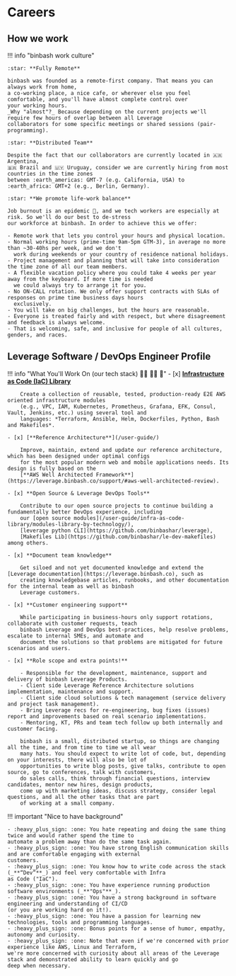 # Careers


## How we work 

!!! info "binbash work culture"

    :star: **Fully Remote**
     
    binbash was founded as a remote-first company. That means you can always work from home, 
    a co-working place, a nice cafe, or wherever else you feel comfortable, and you'll have almost complete control over
    your working hours. 
    _Why "almost"?_ Because depending on the current projects we'll require few hours of overlap between all Leverage
    collaborators for some specific meetings or shared sessions (pair-programming). 
    
    :star: **Distributed Team**
     
    Despite the fact that our collaborators are currently located in 🇦🇷 Argentina,
    🇧🇷 Brazil and 🇺🇾 Uruguay, consider we are currently hiring from most countries in the time zones 
    between :earth_americas: GMT-7 (e.g. California, USA) to :earth_africa: GMT+2 (e.g., Berlin, Germany).

    :star: **We promote life-work balance**
     
    Job burnout is an epidemic 🙆, and we tech workers are especially at risk. So we'll do our best to de-stress 
    our workforce at binbash. In order to achieve this we offer:
    
    - Remote work that lets you control your hours and physical location.
    - Normal working hours (prime-time 9am-5pm GTM-3), in average no more than ~30-40hs per week, and we don't
      work during weekends or your country of residence national holidays.
    - Project management and planning that will take into consideration the time zone of all our team members.
    - A flexible vacation policy where you could take 4 weeks per year away from the keyboard. If more time is needed
      we could always try to arrange it for you. 
    - No ON-CALL rotation. We only offer support contracts with SLAs of responses on prime time business days hours
      exclusively.
    - You will take on big challenges, but the hours are reasonable.
    - Everyone is treated fairly and with respect, but where disagreement and feedback is always welcome.
    - That is welcoming, safe, and inclusive for people of all cultures, genders, and races.


## Leverage Software / DevOps Engineer Profile

!!! info "What You'll Work On (our tech stack) :man_technologist: :woman_technologist: :rocket:"
    - [x] [**Infrastructure as Code (IaC) Library**](/user-guide/infra-as-code-library/overview/)
        
        Create a collection of reusable, tested, production-ready E2E AWS oriented infrastructure modules 
        (e.g., VPC, IAM, Kubernetes, Prometheus, Grafana, EFK, Consul, Vault, Jenkins, etc.) using several tool and 
        languages: *Terraform, Ansible, Helm, Dockerfiles, Python, Bash and Makefiles*.
           
    - [x] [**Reference Architecture**](/user-guide/)
        
        Improve, maintain, extend and update our reference architecture, which has been designed under optimal configs 
        for the most popular modern web and mobile applications needs. Its design is fully based on the 
        [**AWS Well Architected Framework**](https://leverage.binbash.co/support/#aws-well-architected-review).
    
    - [x] **Open Source & Leverage DevOps Tools** 
        
        Contribute to our open source projects to continue building a fundamentally better DevOps experience, including
        our [open source modules](/user-guide/infra-as-code-library/modules-library-by-technology/), 
        [leverage python CLI](https://github.com/binbashar/leverage), 
        [Makefiles Lib](https://github.com/binbashar/le-dev-makefiles) among others.        
    
    - [x] **Document team knowledge**
     
        Get siloed and not yet documented knowledge and extend the [Leverage documentation](https://leverage.binbash.co), such as 
        creating knowledgebase articles, runbooks, and other documentation for the internal team as well as binbash
        Leverage customers.

    - [x] **Customer engineering support**
        
        While participating in business-hours only support rotations, collaborate with customer requests, teach 
        binbash Leverage and DevOps best-practices, help resolve problems, escalate to internal SMEs, and automate and
        document the solutions so that problems are mitigated for future scenarios and users.
    
    - [x] **Role scope and extra points!**
    
        - Responsible for the development, maintenance, support and delivery of binbash Leverage Products.
        - Client side Leverage Reference Architecture solutions implementation, maintenance and support. 
        - Client side cloud solutions & tech management (service delivery and project task management).
        - Bring Leverage recs for re-engineering, bug fixes (issues) report and improvements based on real scenario implementations.
        - Mentoring, KT, PRs and team tech follow up both internally and customer facing.   
        
        binbash is a small, distributed startup, so things are changing all the time, and from time to time we all wear 
        many hats. You should expect to write lot of code, but, depending on your interests, there will also be lot of 
        opportunities to write blog posts, give talks, contribute to open source, go to conferences, talk with customers, 
        do sales calls, think through financial questions, interview candidates, mentor new hires, design products, 
        come up with marketing ideas, discuss strategy, consider legal questions, and all the other tasks that are part
        of working at a small company.
        
!!! important "Nice to have background"

    - :heavy_plus_sign: :one: You hate repeating and doing the same thing twice and would rather spend the time to 
    automate a problem away than do the same task again.
    - :heavy_plus_sign: :one: You have strong English communication skills and are comfortable engaging with external 
    customers.
    - :heavy_plus_sign: :one: You know how to write code across the stack (_**“Dev”**_) and feel very comfortable with Infra
    as Code ("IaC").
    - :heavy_plus_sign: :one: You have experience running production software environments (_**"Ops"**_).
    - :heavy_plus_sign: :one: You have a strong background in software engineering and understanding of CI/CD 
    (or you are working hard on it!).
    - :heavy_plus_sign: :one: You have a passion for learning new technologies, tools and programming languages.
    - :heavy_plus_sign: :one: Bonus points for a sense of humor, empathy, autonomy and curiosity.
    - :heavy_plus_sign: :one: Note that even if we're concerned with prior experience like AWS, Linux and Terraform, 
    we're more concerned with curiosity about all areas of the Leverage stack and demonstrated ability to learn quickly and go 
    deep when necessary.
